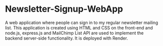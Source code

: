 # Newsletter-Signup-WebApp
 
A web application where people can sign in to my regular newsletter mailing list.
This application is created using HTML and CSS on the front-end and node.js, express.js and MailChimp List API are used to implement the backend server-side functionality. It is deployed with Render.
